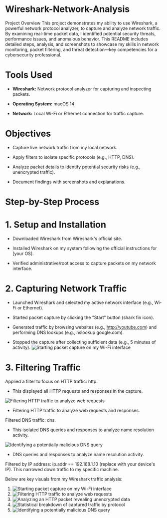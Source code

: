 # Wireshark-Network-Analysis
Project Overview
This project demonstrates my ability to use Wireshark, a powerful network protocol analyzer, to capture and analyze network traffic. By examining real-time packet data, I identified potential security threats, performance issues, and anomalous behavior. This README includes detailed steps, analysis, and screenshots to showcase my skills in network monitoring, packet filtering, and threat detection—key competencies for a cybersecurity professional.

# Tools Used
- **Wireshark:** Network protocol analyzer for capturing and inspecting packets.

- **Operating System:** macOS 14

- **Network:** Local Wi-Fi or Ethernet connection for traffic capture.
  
#  Objectives
- Capture live network traffic from my local network.

- Apply filters to isolate specific protocols (e.g., HTTP, DNS).

- Analyze packet details to identify potential security risks (e.g., unencrypted traffic).

- Document findings with screenshots and explanations.

# Step-by-Step Process
# 1. Setup and Installation
  - Downloaded Wireshark from Wireshark's official site.

  - Installed Wireshark on my system following the official instructions for [your OS].

  - Verified administrative/root access to capture packets on my network interface.

# 2. Capturing Network Traffic
  - Launched Wireshark and selected my active network interface (e.g., Wi-Fi or Ethernet).

  - Started packet capture by clicking the "Start" button (shark fin icon).

  - Generated traffic by browsing websites (e.g., http://youtube.com) and performing DNS lookups (e.g., nslookup google.com).

  - Stopped the capture after collecting sufficient data (e.g., 5 minutes of activity).
    ![Starting packet capture on my Wi-Fi interface](Screenshotss/WIFI_Capture.png)

# 3. Filtering Traffic
Applied a filter to focus on HTTP traffic: http.
- This displayed all HTTP requests and responses in the capture.

![Filtering HTTP traffic to analyze web requests](Screenshotss/HTTP_filter.png)
- Filtering HTTP traffic to analyze web requests and responses.

Filtered DNS traffic: dns.
- This isolated DNS queries and responses to analyze name resolution activity.

![Identifying a potentially malicious DNS query](Screenshotss/dns_filter.png)
- DNS queries and responses to analyze name resolution activity.


Filtered by IP address: ip.addr == 192.168.1.10 (replace with your device's IP).
This narrowed down traffic to my specific machine.


Below are key visuals from my Wireshark traffic analysis:

1. ![Starting packet capture on my Wi-Fi interface](Screenshotss/WIFI_Capture.png)
2. ![Filtering HTTP traffic to analyze web requests](Screenshotss/HTTP_filter.png)
3. ![Analyzing an HTTP packet revealing unencrypted data](Screenshotss/Http_analysis.png)
4. ![Statistical breakdown of captured traffic by protocol](Screenshotss/ICMP_filter.png)
5. ![Identifying a potentially malicious DNS query](Screenshotss/dns_filter.png)

